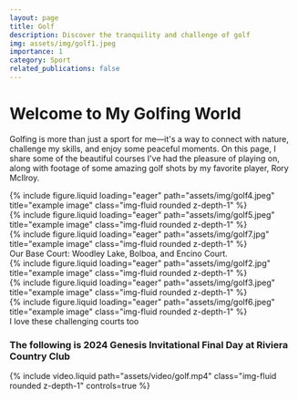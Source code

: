 ```yaml
---
layout: page
title: Golf
description: Discover the tranquility and challenge of golf
img: assets/img/golf1.jpeg
importance: 1
category: Sport
related_publications: false
---
```


# Welcome to My Golfing World

Golfing is more than just a sport for me—it's a way to connect with nature, challenge my skills, and enjoy some peaceful moments. On this page, I share some of the beautiful courses I've had the pleasure of playing on, along with footage of some amazing golf shots by my favorite player, Rory McIlroy.

<div class="row">
    <div class="col-sm mt-3 mt-md-0">
        {% include figure.liquid loading="eager" path="assets/img/golf4.jpeg" title="example image" class="img-fluid rounded z-depth-1" %}
    </div>
    <div class="col-sm mt-3 mt-md-0">
        {% include figure.liquid loading="eager" path="assets/img/golf5.jpeg" title="example image" class="img-fluid rounded z-depth-1" %}
    </div>
    <div class="col-sm mt-3 mt-md-0">
        {% include figure.liquid loading="eager" path="assets/img/golf7.jpg" title="example image" class="img-fluid rounded z-depth-1" %}
    </div>
</div>
<div class="caption">
    Our Base Court: Woodley Lake, Bolboa, and Encino Court.
</div>
<div class="row">
    <div class="col-sm mt-3 mt-md-0">
        {% include figure.liquid loading="eager" path="assets/img/golf2.jpg" title="example image" class="img-fluid rounded z-depth-1" %}
    </div>
</div>
<div class="row">
    <div class="col-sm mt-3 mt-md-0">
        {% include figure.liquid loading="eager" path="assets/img/golf3.jpeg" title="example image" class="img-fluid rounded z-depth-1" %}
    </div>
</div>
<div class="row">
    <div class="col-sm mt-3 mt-md-0">
        {% include figure.liquid loading="eager" path="assets/img/golf6.jpeg" title="example image" class="img-fluid rounded z-depth-1" %}
    </div>
</div>
<div class="caption">
    I love these challenging courts too
</div>

### The following is 2024 Genesis Invitational Final Day at Riviera Country Club

<div class="row mt-3">
    <div class="col-sm mt-3 mt-md-0">
        {% include video.liquid path="assets/video/golf.mp4" class="img-fluid rounded z-depth-1" controls=true %}
    </div>
</div>
